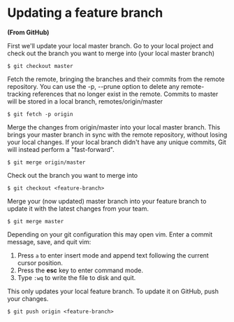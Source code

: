 # Updating a feature branch
**(From GitHub)**

First we'll update your local master branch. Go to your local project and check out the branch you want to merge into (your local master branch)

```shell
$ git checkout master
```

Fetch the remote, bringing the branches and their commits from the remote repository. You can use the -p, --prune option to delete any remote-tracking references that no longer exist in the remote. Commits to master will be stored in a local branch, remotes/origin/master

```shell
$ git fetch -p origin
```

Merge the changes from origin/master into your local master branch. This brings your master branch in sync with the remote repository, without losing your local changes. If your local branch didn't have any unique commits, Git will instead perform a "fast-forward".

```shell
$ git merge origin/master
```

Check out the branch you want to merge into

```shell
$ git checkout <feature-branch>
```

Merge your (now updated) master branch into your feature branch to update it with the latest changes from your team.

```shell
$ git merge master
```

Depending on your git configuration this may open vim. Enter a commit message, save, and quit vim:

1. Press `a` to enter insert mode and append text following the current cursor position.
2. Press the **esc** key to enter command mode.
3. Type `:wq` to write the file to disk and quit.

This only updates your local feature branch. To update it on GitHub, push your changes.

```shell
$ git push origin <feature-branch>
```